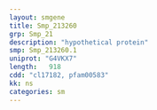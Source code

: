 ```yaml
---
layout: smgene
title: Smp_213260
grp: Smp_21
description: "hypothetical protein"
smp: Smp_213260.1
uniprot: "G4VKX7"
length:   918
cdd: "cl17182, pfam00583"
kk: ns
categories: sm
---
```

